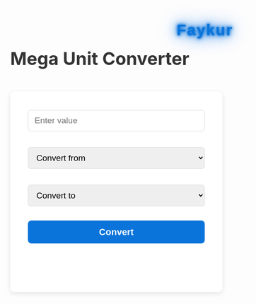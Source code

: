 <!DOCTYPE html>
<html lang="en">
<head>
<meta charset="UTF-8" />
<meta name="viewport" content="width=device-width, initial-scale=1" />
<title>Faykur Mega Unit Converter</title>
<style>
  @import url('https://fonts.googleapis.com/css2?family=Poppins:wght@600&display=swap');

  body {
    font-family: Arial, sans-serif;
    background: #f0f4f7;
    margin: 0; padding: 30px;
    display: flex;
    flex-direction: column;
    align-items: center;
    min-height: 100vh;
    box-sizing: border-box;
  }
  header {
    width: 100%;
    max-width: 960px;
    display: flex;
    justify-content: flex-end;
    margin-bottom: 20px;
  }
  #logo {
    font-family: 'Poppins', sans-serif;
    font-weight: 600;
    font-size: 2.2rem;
    color: #0a74da;
    user-select: text;
    letter-spacing: 2px;
    text-shadow:
      0 0 5px #0a74da,
      0 0 10px #0a74da,
      0 0 20px #0a74da,
      0 0 40px #0a74da;
    cursor: default;
  }
  h1 {
    margin: 0 0 20px 0;
    font-size: 2.5rem;
    color: #333;
  }
  #categoryButtons {
    display: flex;
    flex-wrap: wrap;
    justify-content: center;
    max-width: 960px;
    gap: 12px;
    margin-bottom: 30px;
  }
  button.category-btn {
    background: #0a74da;
    color: white;
    border: none;
    border-radius: 6px;
    padding: 15px 24px;
    font-size: 1.1rem;
    font-weight: 600;
    cursor: pointer;
    min-width: 130px;
    transition: background-color 0.3s ease;
  }
  button.category-btn:hover,
  button.category-btn.active {
    background: #084c8a;
  }
  #converter {
    background: white;
    box-shadow: 0 4px 12px rgb(0 0 0 / 0.1);
    border-radius: 10px;
    padding: 30px 40px 40px;
    max-width: 480px;
    width: 100%;
    box-sizing: border-box;
  }
  input[type="number"], select {
    width: 100%;
    font-size: 1.2rem;
    padding: 12px 14px;
    margin: 12px 0 24px;
    border-radius: 6px;
    border: 1.5px solid #ddd;
    box-sizing: border-box;
    transition: border-color 0.25s ease;
  }
  input[type="number"]:focus, select:focus {
    border-color: #0a74da;
    outline: none;
  }
  button.convert-btn {
    width: 100%;
    background: #0a74da;
    color: white;
    font-size: 1.3rem;
    font-weight: 700;
    padding: 14px 0;
    border: none;
    border-radius: 8px;
    cursor: pointer;
    margin-top: 8px;
    transition: background-color 0.3s ease;
  }
  button.convert-btn:hover {
    background: #084c8a;
  }
  #result {
    margin-top: 30px;
    font-size: 1.4rem;
    font-weight: 600;
    color: #222;
    min-height: 40px;
  }
  @media (max-width: 520px) {
    #converter {
      padding: 20px 20px 30px;
    }
    button.category-btn {
      min-width: 100px;
      padding: 12px 16px;
      font-size: 1rem;
    }
  }
</style>
</head>
<body>
<header>
  <div id="logo">Faykur</div>
</header>
<h1>Mega Unit Converter</h1>

<div id="categoryButtons"></div>

<div id="converter">
  <input type="number" id="value" placeholder="Enter value" />
  <select id="fromUnit"><option value="">Convert from</option></select>
  <select id="toUnit"><option value="">Convert to</option></select>
  <button class="convert-btn" onclick="convert()">Convert</button>
  <div id="result"></div>
</div>

<script>
  // Expanded conversion data per category
  const conversionData = {
    Length: {
      units: {
        "Meter": 1,
        "Kilometer": 1000,
        "Centimeter": 0.01,
        "Millimeter": 0.001,
        "Micrometer": 0.000001,
        "Nanometer": 0.000000001,
        "Mile": 1609.344,
        "Yard": 0.9144,
        "Foot": 0.3048,
        "Inch": 0.0254,
        "Nautical Mile": 1852
      },
      baseUnit: "Meter",
      convert: function(value, from, to) {
        return value * this.units[from] / this.units[to];
      }
    },

    Temperature: {
      units: ["Celsius", "Fahrenheit", "Kelvin"],
      convert: function(value, from, to) {
        if (from === to) return value;
        let celsius;

        // Convert from source to Celsius
        switch(from) {
          case "Celsius": celsius = value; break;
          case "Fahrenheit": celsius = (value - 32) * 5/9; break;
          case "Kelvin": celsius = value - 273.15; break;
          default: return null;
        }
        // Celsius to target
        switch(to) {
          case "Celsius": return celsius;
          case "Fahrenheit": return celsius * 9/5 + 32;
          case "Kelvin": return celsius + 273.15;
          default: return null;
        }
      }
    },

    Area: {
      units: {
        "Square meter": 1,
        "Square kilometer": 1e6,
        "Square centimeter": 0.0001,
        "Square millimeter": 0.000001,
        "Hectare": 10000,
        "Acre": 4046.8564224,
        "Square mile": 2.59e6,
        "Square yard": 0.83612736,
        "Square foot": 0.09290304,
        "Square inch": 0.00064516
      },
      baseUnit: "Square meter",
      convert: function(value, from, to) {
        return value * this.units[from] / this.units[to];
      }
    },

    Volume: {
      units: {
        "Cubic meter": 1,
        "Liter": 0.001,
        "Milliliter": 0.000001,
        "Cubic centimeter": 0.000001,
        "Cubic inch": 0.0000163871,
        "Cubic foot": 0.0283168,
        "Cubic yard": 0.764555,
        "US gallon": 0.00378541,
        "US quart": 0.000946353,
        "US pint": 0.000473176,
        "US cup": 0.000236588,
        "US fluid ounce": 0.0000295735,
        "US tablespoon": 0.0000147868,
        "US teaspoon": 0.00000492892,
        "Imperial gallon": 0.00454609,
        "Imperial quart": 0.00113652,
        "Imperial pint": 0.000568261,
        "Imperial fluid ounce": 0.0000284131
      },
      baseUnit: "Cubic meter",
      convert: function(value, from, to) {
        return value * this.units[from] / this.units[to];
      }
    },

    Weight: {
      units: {
        "Kilogram": 1,
        "Gram": 0.001,
        "Milligram": 0.000001,
        "Metric ton": 1000,
        "Long ton": 1016.0469088,
        "Short ton": 907.18474,
        "Pound": 0.45359237,
        "Ounce": 0.0283495231,
        "Carat": 0.0002,
        "Atomic mass unit": 1.6605390666e-27
      },
      baseUnit: "Kilogram",
      convert: function(value, from, to) {
        return value * this.units[from] / this.units[to];
      }
    },

    Time: {
      units: {
        "Second": 1,
        "Millisecond": 0.001,
        "Microsecond": 0.000001,
        "Nanosecond": 0.000000001,
        "Minute": 60,
        "Hour": 3600,
        "Day": 86400,
        "Week": 604800,
        "Month (30 days)": 2592000,
        "Year (365 days)": 31536000,
        "Decade": 315360000,
        "Century": 3153600000
      },
      baseUnit: "Second",
      convert: function(value, from, to) {
        return value * this.units[from] / this.units[to];
      }
    },

    Speed: {
      units: {
        "Meters per second": 1,
        "Kilometers per hour": 0.277778,
        "Miles per hour": 0.44704,
        "Foot per second": 0.3048,
        "Knot": 0.514444
      },
      baseUnit: "Meters per second",
      convert: function(value, from, to) {
        return value * this.units[from] / this.units[to];
      }
    },

    DataStorage: {
      units: {
        "Bit": 1,
        "Kilobit": 1024,
        "Megabit": 1048576,
        "Gigabit": 1073741824,
        "Terabit": 1099511627776,
        "Petabit": 1125899906842624,
        "Byte": 8,
        "Kilobyte": 8192,
        "Megabyte": 8388608,
        "Gigabyte": 8589934592,
        "Terabyte": 8796093022208,
        "Petabyte": 9007199254740992
      },
      baseUnit: "Bit",
      convert: function(value, from, to) {
        return value * this.units[from] / this.units[to];
      }
    },

    Energy: {
      units: {
        "Joule": 1,
        "Kilojoule": 1000,
        "Calorie (thermo)": 4184,
        "Calorie (IT)": 4.1868,
        "Kilocalorie": 4184,
        "Watt hour": 3600,
        "Kilowatt hour": 3600000,
        "Electronvolt": 1.60218e-19,
        "British thermal unit": 1055.06
      },
      baseUnit: "Joule",
      convert: function(value, from, to) {
        return value * this.units[from] / this.units[to];
      }
    },

    Pressure: {
      units: {
        "Pascal": 1,
        "Kilopascal": 1000,
        "Bar": 100000,
        "Atmosphere": 101325,
        "Torr": 133.322,
        "Pound per square inch": 6894.76
      },
      baseUnit: "Pascal",
      convert: function(value, from, to) {
        return value * this.units[from] / this.units[to];
      }
    },

    Power: {
      units: {
        "Watt": 1,
        "Kilowatt": 1000,
        "Megawatt": 1e6,
        "Horsepower": 745.7
      },
      baseUnit: "Watt",
      convert: function(value, from, to) {
        return value * this.units[from] / this.units[to];
      }
    },

    Angle: {
      units: {
        "Degree": 1,
        "Radian": 57.2958,
        "Grad": 0.9,
        "Minute of arc": 1/60,
        "Second of arc": 1/3600
      },
      baseUnit: "Degree",
      convert: function(value, from, to) {
        return value * this.units[from] / this.units[to];
      }
    },

    Currency: {
      units: {
        "USD": 1,
        "EUR": 0.93,
        "GBP": 0.82,
        "JPY": 141.04,
        "CAD": 1.35,
        "AUD": 1.46,
        "CHF": 0.91,
        "CNY": 6.92,
        "INR": 82.31,
        "RUB": 76.89,
        "SAR": 3.75
      },
      baseUnit: "USD",
      convert: function(value, from, to) {
        return value * this.units[to] / this.units[from];
      }
    }
  };

  // Global state
  const categories = Object.keys(conversionData);
  const categoryButtonsContainer = document.getElementById('categoryButtons');
  const fromUnitSelect = document.getElementById('fromUnit');
  const toUnitSelect = document.getElementById('toUnit');
  const resultDiv = document.getElementById('result');
  const valueInput = document.getElementById('value');

  let currentCategory = categories[0]; // default category

  // Create category buttons
  function setupCategoryButtons() {
    categories.forEach(cat => {
      const btn = document.createElement('button');
      btn.textContent = cat;
      btn.className = 'category-btn';
      if (cat === currentCategory) btn.classList.add('active');
      btn.addEventListener('click', () => {
        if (currentCategory !== cat) {
          currentCategory = cat;
          updateCategoryUI();
        }
      });
      categoryButtonsContainer.appendChild(btn);
    });
  }

  // Update buttons active state
  function updateButtonsActiveState() {
    [...categoryButtonsContainer.children].forEach(btn => {
      btn.classList.toggle('active', btn.textContent === currentCategory);
    });
  }

  // Populate the from/to selects with units of the current category
  function populateUnitSelectors() {
    const catData = conversionData[currentCategory];
    fromUnitSelect.innerHTML = '<option value="">Convert from</option>';
    toUnitSelect.innerHTML = '<option value="">Convert to</option>';

    if (currentCategory === "Temperature") {
      catData.units.forEach(unit => {
        const optionFrom = document.createElement('option');
        optionFrom.value = unit;
        optionFrom.textContent = unit;
        fromUnitSelect.appendChild(optionFrom);

        const optionTo = document.createElement('option');
        optionTo.value = unit;
        optionTo.textContent = unit;
        toUnitSelect.appendChild(optionTo);
      });
    } else {
      for (const unit in catData.units) {
        const optionFrom = document.createElement('option');
        optionFrom.value = unit;
        optionFrom.textContent = unit;
        fromUnitSelect.appendChild(optionFrom);

        const optionTo = document.createElement('option');
        optionTo.value = unit;
        optionTo.textContent = unit;
        toUnitSelect.appendChild(optionTo);
      }
    }
  }

  // Update the UI on category change
  function updateCategoryUI() {
    updateButtonsActiveState();
    populateUnitSelectors();
    resultDiv.textContent = "";
    valueInput.value = "";
  }

  // Main convert function
  function convert() {
    const value = parseFloat(valueInput.value);
    const from = fromUnitSelect.value;
    const to = toUnitSelect.value;

    if (isNaN(value)) {
      resultDiv.textContent = "Please enter a valid number.";
      return;
    }
    if (!from || !to) {
      resultDiv.textContent = "Please select both units.";
      return;
    }
    if (from === to) {
      resultDiv.textContent = `${value} ${from} = ${value} ${to}`;
      return;
    }

    const catData = conversionData[currentCategory];
    let converted;

    try {
      if (currentCategory === "Temperature") {
        converted = catData.convert(value, from, to);
      } else if (currentCategory === "Currency") {
        converted = catData.convert(value, from, to);
      } else {
        converted = catData.convert(value, from, to);
      }
    } catch {
      resultDiv.textContent = "Conversion error.";
      return;
    }

    if (converted === null || isNaN(converted)) {
      resultDiv.textContent = "Conversion not supported.";
      return;
    }

    // Format number with max 6 decimals, remove trailing zeros
    const formatted = +converted.toFixed(6);

    resultDiv.textContent = `${value} ${from} = ${formatted} ${to}`;
  }

  // Initialization
  setupCategoryButtons();
  updateCategoryUI();

</script>
</body>
</html>

